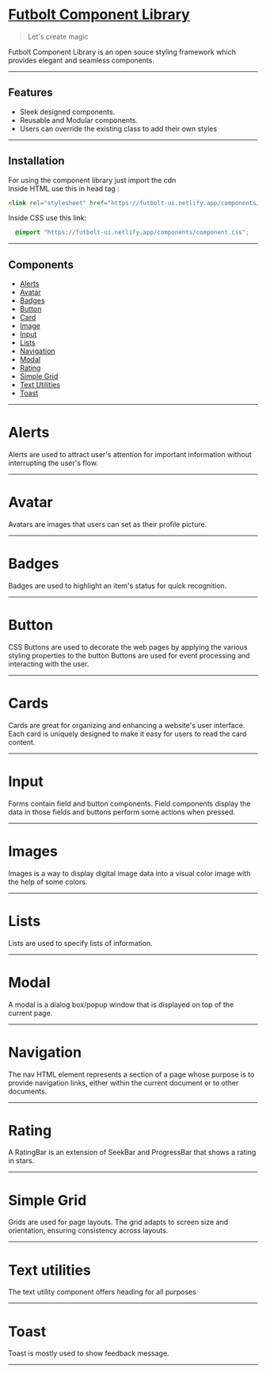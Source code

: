 # [Futbolt Component Library](https://futbolt-ui.netlify.app/)
>Let's create magic

Futbolt Component Library is an open souce styling framework which provides elegant and seamless components.

---

## Features
- Sleek designed components.
- Reusable and Modular components.
- Users can override the existing class to add their own styles

---
## Installation

For using the component library just import the cdn <br>
Inside HTML use this in head tag :<br>
 ```html 
<link rel="stylesheet" href="https://futbolt-ui.netlify.app/components/component.css">
```
 Inside CSS use this link:<br>
```css
  @import "https://futbolt-ui.netlify.app/components/component.css";
```
---

## Components

- [Alerts](#Alerts)
- [Avatar](#Avatar)
- [Badges](#Badges)
- [Button](#Buttons)
- [Card](#Cards)
- [Image](#Images)
- [Input](#Input)
- [Lists](#Lists)
- [Navigation](#Navigation)
- [Modal](#Modal)
- [Rating](#Rating)
- [Simple Grid](#Grids)
- [Text Utilities](#TextUtilities)
- [Toast](#Toast)

---

# Alerts <a id="alerts"></a>
Alerts are used to attract user's attention for important information without interrupting the user's flow. 


---
# Avatar <a id="avatar"></a>
Avatars are images that users can set as their profile picture.


---
# Badges <a id="badges"></a>
Badges are used to highlight an item's status for quick recognition.


---
# Button <a id="buttons"></a>
CSS Buttons are used to decorate the web pages by applying the various styling properties to the button Buttons are used for event processing and interacting with the user.

 
---
# Cards <a id="cards"></a>
Cards are great for organizing and enhancing a website's user interface. Each card is uniquely designed to make it easy for users to read the card content.


---
# Input <a id="input"></a>
Forms contain field and button components. Field components display the data in those fields and buttons perform some actions when pressed.


---

# Images <a id="Images"></a>
Images is a way to display digital image data into a visual color image with the help of some colors.

 
---
 # Lists <a id="lists"></a>
 Lists are used to specify lists of information. 
 

---
# Modal <a id="modal"></a>
A modal is a dialog box/popup window that is displayed on top of the current page.

---

# Navigation <a id="navigation"></a>
The nav HTML element represents a section of a page whose purpose is to provide navigation links, either within the current document or to other documents.

---

# Rating <a id="ratingBar"></a>
A RatingBar is an extension of SeekBar and ProgressBar that shows a rating in stars.


---
# Simple Grid <a id="Grids"></a>
Grids are used for page layouts. The grid adapts to screen size and orientation, ensuring consistency across layouts.

---

# Text utilities <a id="TextUtilities"></a>
The text utility component offers heading for all purposes

---

# Toast <a id="Toast"></a>
Toast is mostly used to show feedback message.

---
